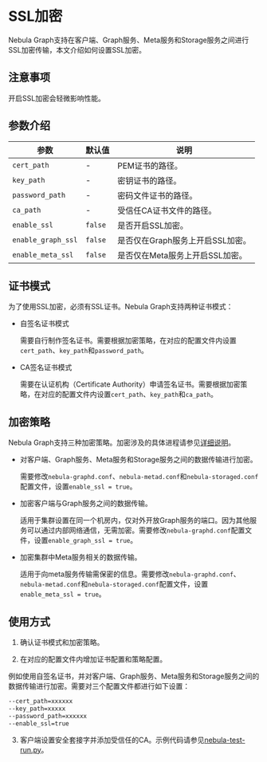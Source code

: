 # SSL加密

Nebula Graph支持在客户端、Graph服务、Meta服务和Storage服务之间进行SSL加密传输，本文介绍如何设置SSL加密。

## 注意事项

开启SSL加密会轻微影响性能。

## 参数介绍

| 参数             | 默认值 | 说明                              |
| ---------------- | ------- | ------------------------------|
| `cert_path`        | -       | PEM证书的路径。                  |
| `key_path`         | -       | 密钥证书的路径。                 |
| `password_path`    | -       | 密码文件证书的路径。              |
| `ca_path`          | -       | 受信任CA证书文件的路径。          |
| `enable_ssl`       | `false`   | 是否开启SSL加密。                |
| `enable_graph_ssl` | `false`   | 是否仅在Graph服务上开启SSL加密。  |
| `enable_meta_ssl`  | `false`   | 是否仅在Meta服务上开启SSL加密。   |

## 证书模式

为了使用SSL加密，必须有SSL证书。Nebula Graph支持两种证书模式：

- 自签名证书模式

  需要自行制作签名证书。需要根据加密策略，在对应的配置文件内设置`cert_path`、`key_path`和`password_path`。

- CA签名证书模式

  需要在认证机构（Certificate Authority）申请签名证书。需要根据加密策略，在对应的配置文件内设置`cert_path`、`key_path`和`ca_path`。

## 加密策略

Nebula Graph支持三种加密策略。加密涉及的具体进程请参见[详细说明](https://github.com/vesoft-inc/nebula/blob/a67d166b284cae1b534bf8d19c936ee38bf12e29/docs/rfcs/0001-ssl-transportation.md#usage-explanation)。

- 对客户端、Graph服务、Meta服务和Storage服务之间的数据传输进行加密。

  需要修改`nebula-graphd.conf`、`nebula-metad.conf`和`nebula-storaged.conf`配置文件，设置`enable_ssl = true`。

- 加密客户端与Graph服务之间的数据传输。
  
  适用于集群设置在同一个机房内，仅对外开放Graph服务的端口。因为其他服务可以通过内部网络通信，无需加密。需要修改`nebula-graphd.conf`配置文件，设置`enable_graph_ssl = true`。

- 加密集群中Meta服务相关的数据传输。
  
  适用于向meta服务传输需保密的信息。需要修改`nebula-graphd.conf`、`nebula-metad.conf`和`nebula-storaged.conf`配置文件，设置`enable_meta_ssl = true`。

## 使用方式

1. 确认证书模式和加密策略。

2. 在对应的配置文件内增加证书配置和策略配置。
 
  例如使用自签名证书，并对客户端、Graph服务、Meta服务和Storage服务之间的数据传输进行加密。需要对三个配置文件都进行如下设置：

  ```bash
  --cert_path=xxxxxx
  --key_path=xxxxx
  --password_path=xxxxxx
  --enable_ssl=true
  ```

3. 客户端设置安全套接字并添加受信任的CA。示例代码请参见[nebula-test-run.py](https://github.com/vesoft-inc/nebula/blob/{{nebula.branch}}/tests/nebula-test-run.py)。
